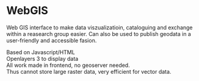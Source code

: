 # WebGIS

Web GIS interface to make data viszualizatioin, cataloguing and exchange within a reasearch group easier.
Can also be used to publish geodata in a user-friendly and accessible fasion.

Based on Javascript/HTML</br>
Openlayers 3 to display data </br>
All work made in frontend, no geoserver needed.</br>
Thus cannot store large raster data, very efficient for vector data.


